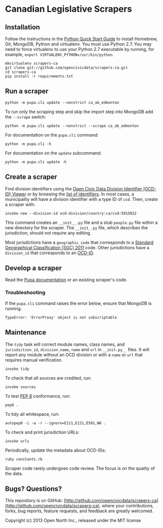 # Canadian Legislative Scrapers

## Installation

Follow the instructions in the [Python Quick Start Guide](https://github.com/opennorth/opennorth.ca/wiki/Python-Quick-Start%3A-OS-X) to install Homebrew, Git, MongoDB, Python and virtualenv. You must use Python 2.7. You may need to force virtualenv to use your Python 2.7 executable by running, for example, `export VIRTUALENV_PYTHON=/usr/bin/python`.

```
mkvirtualenv scrapers-ca
git clone git://github.com/opencivicdata/scrapers-ca.git
cd scrapers-ca
pip install -r requirements.txt
```

## Run a scraper

    python -m pupa.cli update --nonstrict ca_ab_edmonton

To run only the scraping step and skip the import step into MongoDB add the `--scrape` switch:

    python -m pupa.cli update --nonstrict --scrape ca_ab_edmonton

For documentation on the `pupa.cli` command:

    python -m pupa.cli -h

For documentation on the `update` subcommand:

    python -m pupa.cli update -h

## Create a scraper

Find division identifiers using the [Open Civic Data Division Identifier (OCD-ID) Viewer](http://opennorth.github.io/ocd-id-viewer/) or by browsing the [list of identifiers](https://github.com/opencivicdata/ocd-division-ids/blob/master/identifiers/country-ca.csv). In most cases, a municipality will have a division identifier with a type ID of `csd`. Then, create a scraper with:

    invoke new --division-id ocd-division/country:ca/csd:5915022

This command creates an `__init__.py` file and a stub `people.py` file within a new directory for the scraper. The `__init_.py` file, which describes the jurisdiction, should not require any editing.

Most jurisdictions have a `geographic_code` that corresponds to a [Standard Geographical Classification (SGC) 2011](http://www.statcan.gc.ca/subjects-sujets/standard-norme/sgc-cgt/2011/sgc-cgt-intro-eng.htm) code. Other jurisdictions have a `division_id` that corresponds to an [OCD-ID](https://github.com/opencivicdata/ocd-division-ids).

## Develop a scraper

Read the [Pupa documentation](http://docs.opencivicdata.org/en/latest/scrape/new.html) or an existing scraper's code.

### Troubleshooting

If the `pupa.cli` command raises the error below, ensure that MongoDB is running.

    TypeError: 'ErrorProxy' object is not subscriptable

## Maintenance

The `tidy` task will correct module names, class names, and `jurisdiction_id`, `division_name`, `name` and `url` in `__init.py__` files. It will report any module without an OCD division or with a `name` or `url` that requires manual verification.

    invoke tidy

To check that all sources are credited, run:

    invoke sources

To test [PEP 8](http://www.python.org/dev/peps/pep-0008/) conformance, run:

    pep8 .

To tidy all whitespace, run:

    autopep8 -i -a -r --ignore=E111,E121,E501,W6 .

To check and print jurisdiction URLs:

    invoke urls

Periodically, update the metadata about OCD-IDs:

    ruby constants.rb

Scraper code rarely undergoes code review. The focus is on the quality of the data.

## Bugs? Questions?

This repository is on GitHub: [http://github.com/opencivicdata/scrapers-ca](http://github.com/opencivicdata/scrapers-ca), where your contributions, forks, bug reports, feature requests, and feedback are greatly welcomed.

Copyright (c) 2013 Open North Inc., released under the MIT license
